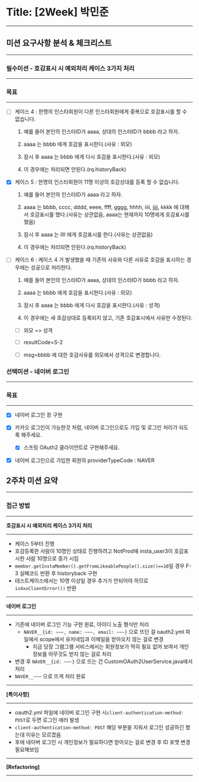 # Title: [2Week] 박민준

---
## 미션 요구사항 분석 & 체크리스트

---
### 필수미션 - 호감표시 시 예외처리 케이스 3가지 처리

---
### 목표

---
- [ ] 케이스 4 : 한명의 인스타회원이 다른 인스타회원에게 중복으로 호감표시를 할 수 없습니다.
  1. 예를 들어 본인의 인스타ID가 aaaa, 상대의 인스타ID가 bbbb 라고 하자.

  1. aaaa 는 bbbb 에게 호감을 표시한다.(사유 : 외모)

  1. 잠시 후 aaaa 는 bbbb 에게 다시 호감을 표시한다.(사유 : 외모)

  1. 이 경우에는 처리되면 안된다.(rq.historyBack)
- [x] 케이스 5 : 한명의 인스타회원이 11명 이상의 호감상대를 등록 할 수 없습니다.

  1. 예를 들어 본인의 인스타ID가 aaaa 라고 하자.

  1. aaaa 는 bbbb, cccc, dddd, eeee, ffff, gggg, hhhh, iiii, jjjj, kkkk 에 대해서 호감표시를 했다.(사유는 상관없음, aaaa는 현재까지 10명에게 호감표시를 했음)

  1. 잠시 후 aaaa 는 llll 에게 호감표시를 한다.(사유는 상관없음)

  1. 이 경우에는 처리되면 안된다.(rq.historyBack)

- [ ] 케이스 6 : 케이스 4 가 발생했을 때 기존의 사유와 다른 사유로 호감을 표시하는 경우에는 성공으로 처리한다.

  1. 예를 들어 본인의 인스타ID가 aaaa, 상대의 인스타ID가 bbbb 라고 하자.

  1. aaaa 는 bbbb 에게 호감을 표시한다.(사유 : 외모)

  1. 잠시 후 aaaa 는 bbbb 에게 다시 호감을 표시한다.(사유 : 성격)

  1. 이 경우에는 새 호감상대로 등록되지 않고, 기존 호감표시에서 사유만 수정된다.

  - [ ] 외모 => 성격

  - [ ] resultCode=S-2

  - [ ] msg=bbbb 에 대한 호감사유를 외모에서 성격으로 변경합니다.


### 선택미션 - 네이버 로그인

---
### 목표

---
- [x] 네이버 로그인 창 구현
- [x] 카카오 로그인이 가능한것 처럼, 네이버 로그인으로도 가입 및 로그인 처리가 되도록 해주세요.
  - [x] 스프링 OAuth2 클라이언트로 구현해주세요.
- [x] 네이버 로그인으로 가입한 회원의 providerTypeCode : NAVER


## 2주차 미션 요약

---

### 접근 방법

---
**호감표시 시 예외처리 케이스 3가지 처리**

---
- 케이스 5부터 진행
- 호감등록한 사람이 10명인 상태로 진행하려고 NotProd에 insta_user3이 호감표시한 사람 10명으로 증가 시킴
- ```member.getInstaMember().getFromLikeablePeople().size()==10```일 경우 F-3 실패코드 반환 후 historyback 구현
- 테스트케이스에서는 10명 이상일 경우 추가가 안되어야 하므로 ```is4xxClientError())``` 반환
---
**네이버 로그인**

---
- 기존에 네이버 로그인 기능 구현 완료, 아이디 노출 형식만 처리
  - ```NAVER__{id: ~~~, name: ~~~, email: ~~~}``` 으로 뜨던 걸 oauth2.yml 파일에서 scope에서 유저네임과 이메일을 받아오지 않는 걸로 변경
    - 지금 당장 그램그램 서비스에서는 회원정보가 딱히 필요 없어 보여서 개인정보를 아무것도 받지 않는 걸로 처리
- 변경 후 ```NAVER__{id: ~~~}``` 으로 뜨는 건 CustomOAuth2UserService.java에서 처리
- ```NAVER__~~~``` 으로 뜨게 처리 완료
---
**[특이사항]**

---
- oauth2.yml 파일에 네이버 로그인 구현 시```client-authentication-method: POST```로 두면 로그인 에러 발생
- ```client-authentication-method: POST``` 해당 부분을 지워서 로그인 성공하긴 했는데 이유는 모르겠음
- 후에 네이버 로그인 시 개인정보가 필요하다면 받아오는 걸로 변경 후 ID 포맷 변경 필요해보임
---
  **[Refactoring]**

---